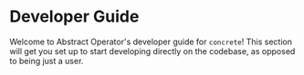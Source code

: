 # Developer Guide

Welcome to Abstract Operator's developer guide for `concrete`!
This section will get you set up to start developing directly on the codebase, as opposed to being just a user.